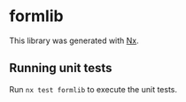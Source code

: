 # formlib

This library was generated with [Nx](https://nx.dev).

## Running unit tests

Run `nx test formlib` to execute the unit tests.

